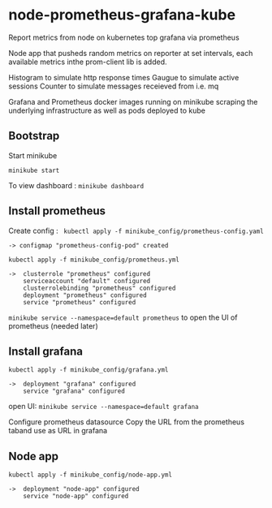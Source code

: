 # node-prometheus-grafana-kube
Report metrics from node on kubernetes top grafana via prometheus

Node app that pusheds random metrics on reporter at set intervals, each available metrics inthe prom-client lib is added.

Histogram to simulate http response times
Gaugue to simulate active sessions
Counter to simulate messages receieved from i.e. mq

Grafana and Prometheus docker images running on minikube scraping the underlying infrastructure as well as  pods deployed to kube

## Bootstrap

Start minikube

`minikube start`

To view dashboard : 
`minikube dashboard`

## Install prometheus
Create config : 
` kubectl apply -f minikube_config/prometheus-config.yaml`
```
-> configmap "prometheus-config-pod" created
```

`kubectl apply -f minikube_config/prometheus.yml`

```
->  clusterrole "prometheus" configured
    serviceaccount "default" configured
    clusterrolebinding "prometheus" configured
    deployment "prometheus" configured
    service "prometheus" configured 
```
 `minikube service --namespace=default prometheus` 
 to open the UI of prometheus (needed later)   

## Install grafana 
`kubectl apply -f minikube_config/grafana.yml`
```
->  deployment "grafana" configured
    service "grafana" configured
```
open UI: 
 `minikube service --namespace=default grafana` 

Configure prometheus datasource
Copy the URL from the prometheus taband use as URL in grafana  

## Node app 
`kubectl apply -f minikube_config/node-app.yml`
```
->  deployment "node-app" configured
    service "node-app" configured 
```
